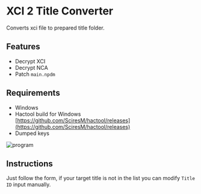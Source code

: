 # XCI 2 Title Converter

Converts xci file to prepared title folder.

## Features
* Decrypt XCI
* Decrypt NCA
* Patch `main.npdm`

## Requirements
* Windows
* Hactool build for Windows [https://github.com/SciresM/hactool/releases](https://github.com/SciresM/hactool/releases)
* Dumped keys

![program](https://i.gyazo.com/ddea55573bf41c95226577d200f6f893.png)


## Instructions
Just follow the form, if your target title is not in the list you can modify `Title ID` input manually.
